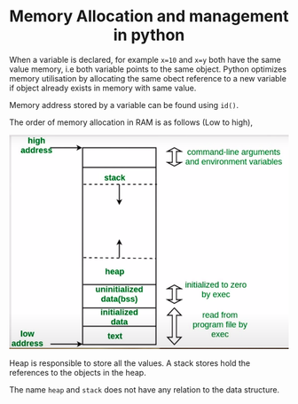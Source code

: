 <h1 style="font-weight:bold" align="center">
Memory Allocation and management in python
</h1>

When a variable is declared, for example `x=10` and `x=y` both have the same value memory, i.e both variable points to the same object. Python optimizes memory utilisation by allocating the same obect reference to a new variable if object already exists in memory with same value.

Memory address stored by a variable can be found using `id()`.

The order of memory allocation in RAM is as follows (Low to high),

<p align="center">
    <img src="./assets/memory.png" />
</p>

Heap is responsible to store all the values. A stack stores hold the references to the objects in the heap.

The name `heap` and `stack` does not have any relation to the data structure.